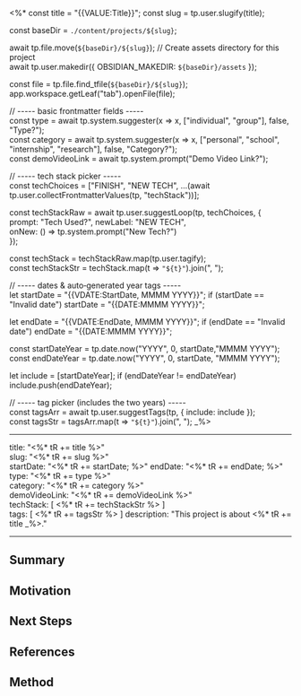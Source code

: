 <%*
const title = "{{VALUE:Title}}";
const slug  = tp.user.slugify(title);

const baseDir = `./content/projects/${slug}`;

await tp.file.move(`${baseDir}/${slug}`);
// Create assets directory for this project  
await tp.user.makedir({ OBSIDIAN_MAKEDIR: `${baseDir}/assets` });

const file = tp.file.find_tfile(`${baseDir}/${slug}`);
app.workspace.getLeaf("tab").openFile(file);

// ----- basic frontmatter fields -----  
const type = await tp.system.suggester(x => x, ["individual", "group"], false, "Type?");  
const category = await tp.system.suggester(x => x, ["personal", "school", "internship", "research"], false, "Category?");  
const demoVideoLink = await tp.system.prompt("Demo Video Link?");

// ----- tech stack picker -----  
const techChoices = ["FINISH", "NEW TECH", ...(await tp.user.collectFrontmatterValues(tp, "techStack"))];

const techStackRaw = await tp.user.suggestLoop(tp, techChoices, {  
prompt: "Tech Used?",
newLabel: "NEW TECH",  
onNew: () => tp.system.prompt("New Tech?")  
});

const techStack = techStackRaw.map(tp.user.tagify);  
const techStackStr = techStack.map(t => `"${t}"`).join(", ");

// ----- dates & auto‑generated year tags -----  
let startDate = "{{VDATE:StartDate, MMMM YYYY}}";
if (startDate == "Invalid date") startDate = "{{DATE:MMMM YYYY}}";

let endDate = "{{VDATE:EndDate, MMMM YYYY}}";
if (endDate == "Invalid date") endDate = "{{DATE:MMMM YYYY}}";

const startDateYear = tp.date.now("YYYY", 0, startDate,"MMMM YYYY");
const endDateYear = tp.date.now("YYYY", 0, startDate, "MMMM YYYY");

let include = [startDateYear];
if (endDateYear != endDateYear) include.push(endDateYear);

// ----- tag picker (includes the two years) -----  
const tagsArr = await tp.user.suggestTags(tp, { include: include });  
const tagsStr = tagsArr.map(t => `"${t}"`).join(", ");
_%>

---
title: "<%* tR += title %>"  
slug: "<%* tR += slug %>"  
startDate: "<%* tR += startDate; %>"
endDate: "<%* tR += endDate; %>"
type: "<%* tR += type %>"  
category: "<%* tR += category %>"  
demoVideoLink: "<%* tR += demoVideoLink %>"  
techStack: [ 
    <%* tR += techStackStr %> 
]  
tags: [ 
	<%* tR += tagsStr %>
] 
description: "This project is about <%* tR += title _%>."

---

## Summary

## Motivation

## Next Steps

## References

## Method